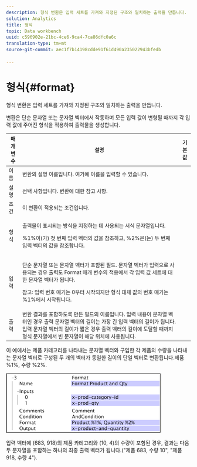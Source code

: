```yaml
---
description: 형식 변환은 입력 세트를 가져와 지정된 구조와 일치하는 출력을 만듭니다.
solution: Analytics
title: 형식
topic: Data workbench
uuid: c596902e-21bc-4ce6-9ca4-7ca86dfc0a6c
translation-type: tm+mt
source-git-commit: aec1f7b14198cdde91f61d490a235022943bfedb

---
```



# 형식{#format}

형식 변환은 입력 세트를 가져와 지정된 구조와 일치하는 출력을 만듭니다.

변환은 단순 문자열 또는 문자열 벡터에서 작동하며 모든 입력 값이 변형될 때까지 각 입력 값에 주어진 형식을 적용하여 출력물을 생성합니다.

<table id="table_3953C993167248AA9A47964A51C4AB5D"> 
 <thead> 
  <tr> 
   <th colname="col1" class="entry"> 매개 변수 </th> 
   <th colname="col2" class="entry"> 설명 </th> 
   <th colname="col3" class="entry"> 기본값 </th> 
  </tr> 
 </thead>
 <tbody> 
  <tr> 
   <td colname="col1">  이름  </td> 
   <td colname="col2"> 변환의 설명 이름입니다. 여기에 이름을 입력할 수 있습니다. </td> 
   <td colname="col3"></td> 
  </tr> 
  <tr> 
   <td colname="col1"> 설명 </td> 
   <td colname="col2"> 선택 사항입니다. 변환에 대한 참고 사항. </td> 
   <td colname="col3"></td> 
  </tr> 
  <tr> 
   <td colname="col1"> 조건 </td> 
   <td colname="col2"> 이 변환이 적용되는 조건입니다. </td> 
   <td colname="col3"></td> 
  </tr> 
  <tr> 
   <td colname="col1"> 형식 </td> 
   <td colname="col2"> <p>출력물이 표시되는 방식을 지정하는 데 사용되는 서식 문자열입니다. </p> <p> %1%이(가) 첫 번째 입력 벡터의 값을 참조하고, %2%은(는) 두 번째 입력 벡터의 값을 참조합니다. </p> </td> 
   <td colname="col3"></td> 
  </tr> 
  <tr> 
   <td colname="col1"> 입력 </td> 
   <td colname="col2"> <p>단순 문자열 또는 문자열 벡터가 포함된 필드. 문자열 벡터가 입력으로 사용되는 경우 출력도 Format 매개 변수의 적용에서 각 입력 값 세트에 <span class="wintitle"> 대한</span> 문자열 벡터가 됩니다. </p> <p> <p>참고: 입력 번호 매기는 0부터 시작되지만 형식 대체 값의 번호 매기는 %1%에서 시작됩니다. </p> </p> </td> 
   <td colname="col3"></td> 
  </tr> 
  <tr> 
   <td colname="col1"> 출력 </td> 
   <td colname="col2"> 변환 결과를 포함하도록 만든 필드의 이름입니다. 입력 내용이 문자열 벡터인 경우 출력 문자열 벡터의 길이는 가장 긴 입력 벡터의 길이가 됩니다. 입력 문자열 벡터의 길이가 짧은 경우 출력 벡터의 길이에 도달할 때까지 형식 문자열에서 빈 문자열이 해당 위치에 사용됩니다. </td> 
   <td colname="col3"></td> 
  </tr> 
 </tbody> 
</table>

이 예에서는 제품 카테고리를 나타내는 문자열 벡터와 구입한 각 제품의 수량을 나타내는 문자열 벡터로 구성된 두 개의 벡터가 동일한 길이의 단일 벡터로 변환됩니다.제품 %1%, 수량 %2%.

![](assets/cfg_TransformationType_Format.png)

입력 벡터에 (683, 918)의 제품 카테고리와 (10, 4)의 수량이 포함된 경우, 결과는 다음 두 문자열을 포함하는 하나의 최종 출력 벡터가 됩니다.(&quot;제품 683, 수량 10&quot;, &quot;제품 918, 수량 4&quot;).
